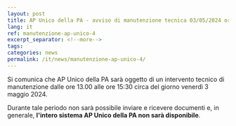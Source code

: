 ```yaml
---
layout: post
title: AP Unico della PA - avviso di manutenzione tecnica 03/05/2024 ore 13:00-15:30
lang: it
ref: manutenzione-ap-unico-4
excerpt_separator: <!--more-->
tags:
categories: news
permalink: /it/news/manutenzione-ap-unico-4/
---
```

Si comunica che AP Unico della PA sarà oggetto di un intervento tecnico di manutenzione dalle ore 13.00 alle ore 15:30 circa del giorno venerdì 3 maggio 2024.

Durante tale periodo non sarà possibile inviare e ricevere documenti e, in generale, **l'intero sistema AP Unico della PA non sarà disponibile**.
